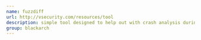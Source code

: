 ```yaml
---
name: fuzzdiff
url: http://vsecurity.com/resources/tool
description: simple tool designed to help out with crash analysis during fuzz testing. It selectively 'un-fuzzes' portions of a fuzzed file that is known to cause a crash, re-launches the targeted application, and sees if it still crashes. URL : http://vsecurity.com/resources/tool Groups : blackarch blackarch-fuzzer
group: blackarch
---
```

